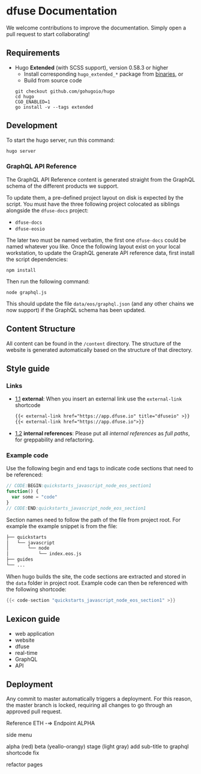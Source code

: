 # dfuse Documentation

We welcome contributions to improve the documentation. Simply open a pull request to start collaborating!

## Requirements

- Hugo **Extended** (with SCSS support), version 0.58.3 or higher
  - Install corresponding `hugo_extended_*` package from [binaries](https://github.com/gohugoio/hugo/releases), or
  - Build from source code
  ```
  git checkout github.com/gohugoio/hugo
  cd hugo
  CGO_ENABLED=1
  go install -v --tags extended
  ```

## Development

To start the hugo server, run this command:

```sh
hugo server
```

### GraphQL API Reference

The GraphQL API Reference content is generated straight from the GraphQL schema of the different products
we support.

To update them, a pre-defined project layout on disk is expected by the script. You must have the three
following project colocated as siblings alongside the `dfuse-docs` project:

- `dfuse-docs`
- `dfuse-eosio`

The later two must be named verbatim, the first one `dfuse-docs` could be named whatever you like. Once the
following layout exist on your local workstation, to update the GraphQL generate API reference data,
first install the script dependencies:

```
npm install
```

Then run the following command:

```
node graphql.js
```

This should update the file `data/eos/graphql.json` (and any other
chains we now support) if the GraphQL schema has been updated.

## Content Structure

All content can be found in the `/content` directory. The structure of the website is generated automatically based on the structure of that directory.

## Style guide

### Links

- [1.1](#types--primitives) **external**: When you insert an external link use the `external-link` shortcode

  ```markdown
  {{< external-link href="https://app.dfuse.io" title="dfuseio" >}}
  {{< external-link href="https://app.dfuse.io">}}
  ```

- [1.2](#types--primitives) **internal references**: Please put all _internal references_ as _full paths_, for greppability and refactoring.

### Example code

Use the following begin and end tags to indicate code sections that need to be referenced:

```javascript
// CODE:BEGIN:quickstarts_javascript_node_eos_section1
function() {
  var some = "code"
}
// CODE:END:quickstarts_javascript_node_eos_section1
```

Section names need to follow the path of the file from project root.
For example the example snippet is from the file:

```markdown
├── quickstarts
│   └── javascript
│       └── node
│           └── index.eos.js
├── guides
└── ...
```

When hugo builds the site, the code sections are extracted and stored in the `data` folder in project root.
Example code can then be referenced with the following shortcode:
```go
{{< code-section "quickstarts_javascript_node_eos_section1" >}}
```

## Lexicon guide

- web application
- website
- dfuse
- real-time
- GraphQL
- API

## Deployment

Any commit to master automatically triggers a deployment. For this reason, the master branch is locked, requiring all changes to go through an approved pull request.

Reference
ETH -=> Endpoint ALPHA

<new> side menu

alpha (red)
beta (yeallo-orangy)
stage (light gray)
add sub-title to graphql shortcode
fix

refactor pages

```

```
